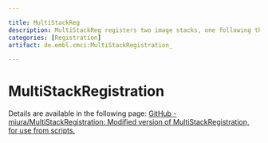 ```yaml
---

title: MultiStackReg
description: MultiStackReg registers two image stacks, one following the registration of the other.
categories: [Registration]
artifact: de.embl.cmci:MultiStackRegistration_

---
```




# MultiStackRegistration

Details are available in the following page: [GitHub - miura/MultiStackRegistration: Modified version of MultiStackRegistration, for use from scripts.](https://github.com/miura/MultiStackRegistration)


